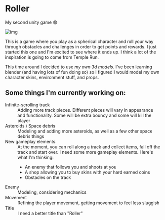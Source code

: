 # Roller
My second unity game 😄

![img](https://i.imgur.com/1MYfgaZ.jpg)

This is a game where you play as a spherical character and roll your way through obstacles and challenges in order to get points and rewards. I just started this one and I'm excited to see where it ends up. I think a lot of the inspiration is going to come from Temple Run.

This time around I decided to use *my own 3d models*. I've been learning blender (and having lots of fun doing so) so I figured I would model my own character skins, environment stuff, and props.

## Some things I'm currently working on:
<dl>
  
  <dt>Infinite-scrolling track</dt>
  <dd>
    Adding more track pieces. Different pieces will vary in appearance and functionality. Some will be extra bouncy and some will kill the player
  </dd>
  
  <dt>Asteroids / Space debris</dt>
  <dd>
    Modeling and adding more asteroids, as well as a few other space debris things
  </dd>
  
  <dt>New gameplay elements</dt>
  <dd>
    At the moment, you can roll along a track and collect items, fall off the track and start over.
    I need some more gameplay elements. Here's what I'm thinking:
    <ul>
      <li> An enemy that follows you and shoots at you </li>
      <li> A shop allowing you to buy skins with your hard earned coins </li>
      <li> Obstacles on the track </li>
    </ul>
  </dd>
  
  <dt>Enemy</dt>
  <dd>
    Modeling, considering mechanics
  </dd>
  
  <dt>Movement</dt>
  <dd>
    Refining the player movement, getting movement to feel less sluggish
  </dd>
  
  <dt>Title</dt>
  <dd>
    I need a better title than "Roller"
  </dd>
</dl>
